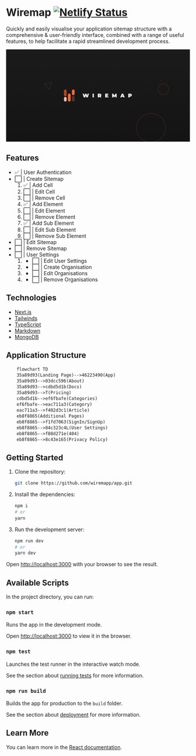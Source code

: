 # Wiremap [![Netlify Status](https://api.netlify.com/api/v1/badges/28019c7f-f0ff-4902-8f9c-8a908ebacd22/deploy-status)](https://app.netlify.com/sites/wiremap/deploys)

Quickly and easily visualise your application sitemap structure with a comprehensive & user-friendly interface, combined with a range of useful features, to help facilitate a rapid streamlined development process.

![Thumbnail](/public/images/thumb-min.png)

## Features

- ✅ | User Authentication
- ⬜️ | Create Sitemap
    1. ✅ | Add Cell
    2. ⬜️ | Edit Cell
    3. ⬜️ | Remove Cell
    4. ✅ | Add Element
    5. ⬜️ | Edit Element
    6. ⬜️ | Remove Element
    7. ✅ | Add Sub Element
    8. ⬜️ | Edit Sub Element
    9. ⬜️ | Remove Sub Element
- ⬜️ | Edit Sitemap
- ⬜️ | Remove Sitemap
- ⬜️ | User Settings
    1. - ⬜️ | Edit User Settings
    2. - ⬜️ | Create Organisation
    3. - ⬜️ | Edit Organisations
    4. - ⬜️ | Remove Organisations

## Technologies

- [Next.js](http://next.js/)
- [Tailwinds](http://tailwinds.com/)
- [TypeScript](http://typejs.org/)
- [Markdown](http://markdown.org/)
- [MongoDB](http://mongodb.org/)

## Application Structure

```mermaid
    flowchart TD
    35a89d93(Landing Page)-->46223490(App)
    35a89d93-->03dcc596(About)
    35a89d93-->cdbd5d1b(Docs)
    35a89d93-->T(Pricing)
    cdbd5d1b-->ef6fbafe(Categories)
    ef6fbafe-->eac711a3(Category)
    eac711a3-->f402d3c1(Article)
    eb8f8865(Additional Pages)
    eb8f8865-->f1fd7063(SignIn/SignUp)
    eb8f8865-->84c323c4L(User Settings)
    eb8f8865-->f88d271e(404)
    eb8f8865-->8c43e165(Privacy Policy)
```

## Getting Started

1. Clone the repository:

    ```bash
    git clone https://github.com/wiremapp/app.git
    ```

2. Install the dependencies:

    ```bash
    npm i
    # or
    yarn
    ```

3. Run the development server:

    ```bash
    npm run dev
    # or
    yarn dev
    ```

Open [http://localhost:3000](http://localhost:3000) with your browser to see the result.

## Available Scripts

In the project directory, you can run:

### `npm start`

Runs the app in the development mode.

Open [http://localhost:3000](http://localhost:3000) to view it in the browser.

### `npm test`

Launches the test runner in the interactive watch mode.

See the section about [running tests](https://facebook.github.io/create-react-app/docs/running-tests) for more information.

### `npm run build`

Builds the app for production to the `build` folder.

See the section about [deployment](https://facebook.github.io/create-react-app/docs/deployment) for more information.

## Learn More

You can learn more in the [React documentation](https://reactjs.org/).
